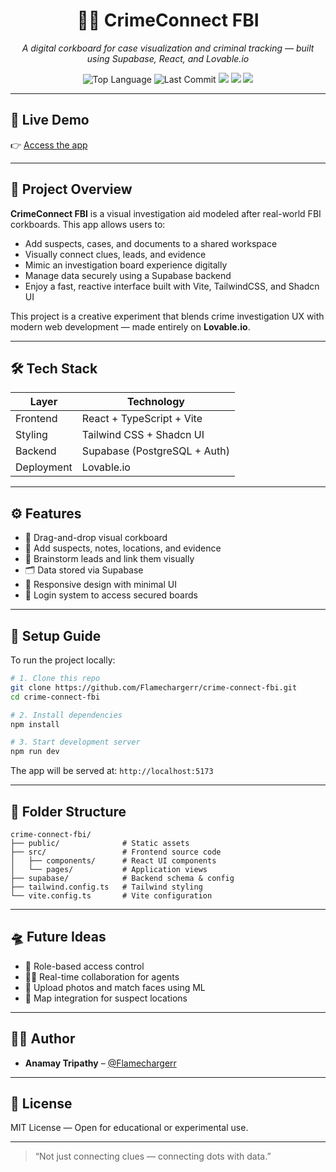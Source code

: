 <h1 align="center">🕵️‍♂️ CrimeConnect FBI</h1>
<p align="center"><em>A digital corkboard for case visualization and criminal tracking — built using Supabase, React, and Lovable.io</em></p>

<p align="center">
  <img src="https://img.shields.io/github/languages/top/Flamechargerr/crime-connect-fbi?style=flat-square" alt="Top Language">
  <img src="https://img.shields.io/github/last-commit/Flamechargerr/crime-connect-fbi?style=flat-square" alt="Last Commit">
  <img src="https://img.shields.io/badge/Backend-Supabase-3fca8b?style=flat-square">
  <img src="https://img.shields.io/badge/Frontend-React-blue?style=flat-square">
  <img src="https://img.shields.io/badge/UI-shadcn--ui-yellow?style=flat-square">
</p>

---

## 🔗 Live Demo

👉 [Access the app](https://crime-connect-fbi.lovable.app/login)

---

## 🧠 Project Overview

**CrimeConnect FBI** is a visual investigation aid modeled after real-world FBI corkboards. This app allows users to:

- Add suspects, cases, and documents to a shared workspace
- Visually connect clues, leads, and evidence
- Mimic an investigation board experience digitally
- Manage data securely using a Supabase backend
- Enjoy a fast, reactive interface built with Vite, TailwindCSS, and Shadcn UI

This project is a creative experiment that blends crime investigation UX with modern web development — made entirely on **Lovable.io**.

---

## 🛠 Tech Stack

| Layer       | Technology                         |
|-------------|-------------------------------------|
| Frontend    | React + TypeScript + Vite           |
| Styling     | Tailwind CSS + Shadcn UI            |
| Backend     | Supabase (PostgreSQL + Auth)        |
| Deployment  | Lovable.io                          |

---

## ⚙️ Features

- 📌 Drag-and-drop visual corkboard
- 🧩 Add suspects, notes, locations, and evidence
- 🧠 Brainstorm leads and link them visually
- 🗂️ Data stored via Supabase
- 🎯 Responsive design with minimal UI
- 🔐 Login system to access secured boards

---

## 🧪 Setup Guide

To run the project locally:

```bash
# 1. Clone this repo
git clone https://github.com/Flamechargerr/crime-connect-fbi.git
cd crime-connect-fbi

# 2. Install dependencies
npm install

# 3. Start development server
npm run dev
```

The app will be served at: `http://localhost:5173`

---

## 📁 Folder Structure

```
crime-connect-fbi/
├── public/              # Static assets
├── src/                 # Frontend source code
│   ├── components/      # React UI components
│   └── pages/           # Application views
├── supabase/            # Backend schema & config
├── tailwind.config.ts   # Tailwind styling
└── vite.config.ts       # Vite configuration
```

---

## 🛸 Future Ideas

- 🧾 Role-based access control
- 🕵️‍♀️ Real-time collaboration for agents
- 📸 Upload photos and match faces using ML
- 📍 Map integration for suspect locations

---

## 👨‍💻 Author

- **Anamay Tripathy** – [@Flamechargerr](https://github.com/Flamechargerr)

---

## 📃 License

MIT License — Open for educational or experimental use.

---

> “Not just connecting clues — connecting dots with data.”
